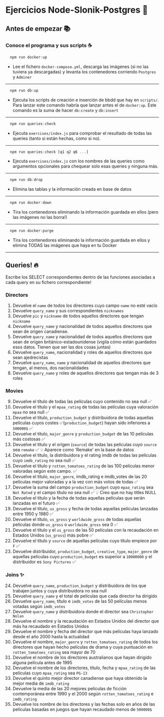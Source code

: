 # Ejercicios Node-Slonik-Postgres 🐘

## Antes de empezar 📚

### Conoce el programa y sus scripts ☕️

```js
  npm run docker:up
```
- Lee el fichero `docker-compose.yml`, descarga las imágenes (si no las tuviera ya descargadas) y levanta los contenedores corriendo `Postgres` y `Adminer`
----------

```js
  npm run db:up
```
- Ejecuta los scripts de creación e inserción de bbdd que hay en `scripts/`. Para lanzar este comando habría que lanzar antes el de `docker:up`. Este comando es la suma de hacer `db:create` y `db:insert`
----------

```js
  npm run queries:check
```
- Ejecuta `exercises/index.js` para comprobar el resultado de todas las queries (tanto si están hechas, como si no).
----------

```js
  npm run queries:check [q1 q2 q6 ...]
```
- Ejecuta `exercises/index.js` con los nombres de las queries como argumentos opcionales para chequear solo esas queries y ninguna más.
----------

```js
  npm run db:drop
```
- Elimina las tablas y la información creada en base de datos
----------

```js
  npm run docker:down
```
- Tira los contenedores eliminando la información guardada en ellos (pero las imágenes no las borra!)
----------

```js
  npm run docker:purge
```
- Tira los contenedores eliminando la información guardada en ellos y elimina TODAS las imágenes que haya en tu Docker
----------

## Queries! 🔥

Escribe los SELECT correspondientes dentro de las funciones asociadas a cada query en su fichero correspondiente!

### Directors

1. Devuelve el `name` de todos los directores cuyo campo `name` no esté vacío 
2. Devuelve `query_name` y sus correspondientes `nicknames`
3. Devuelve `pic` y `nickname` de todos aquellos directores que tengan `nickname`
4. Devuelve `query_name` y nacionalidad de todos aquellos directores que sean de origen canadiense.
5. Devuelve `query_name` y nacionalidad de todos aquellos directores que sean de origen británico-estadounidense (vigila cómo están guardados esos datos. Tienen que ser las dos cosas juntas)
6. Devuelve `query_name`, nacionalidad y roles de aquellos directores que sean ajedrecistas
7. Devuelve `query_name`, `name` y nacionalidad de aquellos directores que tengan, al menos, dos nacionalidades
8. Devuelve `query_name` y roles de aquellos directores que tengan más de 3 roles

### Movies

9. Devuelve el título de todas las películas cuyo contenido no sea null ✅
10. Devuelve el título y el `mpaa_rating` de todas las películas cuya valoración `mpaa` no sea null ✅
11. Devuelve el título, `production_budget` y distribuidora de todas aquellas películas cuyos costes  ✅(`production_budget`) hayan sido inferiores a `500000$` ✅
12. Devuelve el título, `major_genre` y `production_budget` de las 10 películas más costosas ✅
13. Devuelve el título y el orígen (`source`) de todas las películas cuyo `source` sea `remake` ✅ 💡 Aparece como 'Remake' en la base de datos
14. Devuelve el título, la distribuidora y el rating imdb de todas las películas cuyo `imdb_rating` no sea null ✅
15. Devuelve el título y `rotten_tomatoes_rating` de las 100 películas menor valoradas según este campo. ✅
16. Devuelve el título, `major_genre`, imdb_rating e imdb_votes de las 20 películas mejor valoradas y a la vez con más votos de todas ✅
17. Devuelve la suma del campo `production_budget` cuyo `mpaa_rating` sea `Not Rated` y el campo título no sea null ✅ 💡 Creo que no hay titles NULL
18. Devuelve el título y la fecha de todas aquellas películas que serán lanzadas en el futuro ✅
19. Devuelve el título, `us_gross` y fecha de todas aquellas películas lanzadas entre 1950 y 1980 ✅
20. Devuelve el título, `us_gross` y `worldwide_gross` de todas aquellas películas donde `us_gross` o `worldwide_gross` sea 0 ✅
21. Devuelve el título y el `us_gross` de las 50 películas con la recaudación en Estados Unidos (`us_gross`) más pobre ✅
22. Devuelve el título y `source` de aquellas películas cuyo título empiece por `F` ✅
23. Devuelve distribuidor, `production_budget`, `creative_type`, `major_genre` de aquellas películas cuyo `production_budget` es superior a `10000000` y el distribuidor es `Sony Pictures` ✅

### Joins ✨

24. Devuelve `query_name`, `production_budget` y distribuidora de los que trabajen juntos y cuya distribuidora no sea null
25. Devuelve `query_name` y el total de películas que cada director ha dirigido
26. Devuelve `query_name`, título e `imdb_votes` de las 50 películas menos votadas según `imdb_votes`
27. Devuelve `query_name` y distribuidora donde el director sea `Christopher Nolan`
28. Devuelve el nombre y la recaudación en Estados Unidos del director que más ha recaudado en Estados Unidos
29. Devuelve el nombre y fecha del director que más películas haya lanzado desde el año 2000 hasta la actualidad
30. Devuelve el nombre, `major_genre` y `rotten_tomatoes_rating` de todos los directores que hayan hecho películas de drama y cuya puntuación en `rotten_tomatoes_rating` sea mayor de 70
31. Devuelve el nombre de los directores australianos que hayan dirigido alguna película antes de 1995
32. Devuelve el nombre de los directores, título, fecha y `mpaa_rating` de las películas cuyo `mpaa_rating` sea `PG-13`
33. Devuelve el quinto mejor director canadiense que haya obtenido la mejor media de `imdb_rating`
34. Devuelve la media de las 20 mejores películas de ficción contemporánea entre 1990 y el 2000 según `rotten_tomatoes_rating` e `imdb_rating`
35. Devuelve los nombre de los directores y las fechas solo en años de las películas basadas en juegos que hayan recaudado menos de `500000$`
